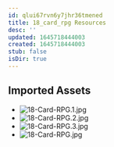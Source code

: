 ```yaml
---
id: qlui67rvn6y7jhr36tmened
title: 18_card_rpg Resources
desc: ''
updated: 1645718444003
created: 1645718444003
stub: false
isDir: true
---
```

## Imported Assets
- ![18-Card-RPG.1.jpg](/assets/18-card-rpg-1dmae6hs4k5c.jpg)
- ![18-Card-RPG.2.jpg](/assets/18-card-rpg-0w3449fsdz6f.jpg)
- ![18-Card-RPG.3.jpg](/assets/18-card-rpg-p0omtn6sznfo.jpg)
- ![18-Card-RPG.jpg](/assets/18-card-rpg-mnfrv6iqw6aj.jpg)
